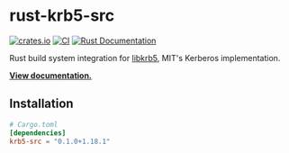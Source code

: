 # rust-krb5-src

[![crates.io](https://img.shields.io/crates/v/krb5-src.svg)](https://crates.io/crates/rust-krb5-src)
[![CI](https://github.com/MaterializeInc/krb5-src/workflows/CI/badge.svg)](https://github.com/MaterializeInc/krb5-src/actions?query=workflow%3ACI+branch%3Amaster)
[![Rust Documentation](https://img.shields.io/badge/api-rustdoc-blue.svg)][docs]

Rust build system integration for [libkrb5], MIT's Kerberos implementation.

**[View documentation.][docs]**

## Installation

```toml
# Cargo.toml
[dependencies]
krb5-src = "0.1.0+1.18.1"
```

[libkrb5]: https://web.mit.edu/kerberos/
[docs]: https://docs.rs/krb5-src/0.1.0+1.18.1/krb5-src
